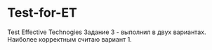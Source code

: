 # Test-for-ET
Test Effective Technogies
Задание 3 - выполнил в двух вариантах. Наиболее корректным считаю вариант 1. 
